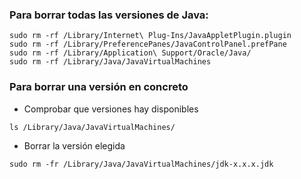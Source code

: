 ### Para borrar todas las versiones de Java:

```
sudo rm -rf /Library/Internet\ Plug-Ins/JavaAppletPlugin.plugin  
sudo rm -rf /Library/PreferencePanes/JavaControlPanel.prefPane  
sudo rm -rf /Library/Application\ Support/Oracle/Java/ 
sudo rm -rf /Library/Java/JavaVirtualMachines 
```

### Para borrar una versión en concreto

- Comprobar que versiones hay disponibles
```
ls /Library/Java/JavaVirtualMachines/
```

- Borrar la versión elegida
```
sudo rm -fr /Library/Java/JavaVirtualMachines/jdk-x.x.x.jdk
```
